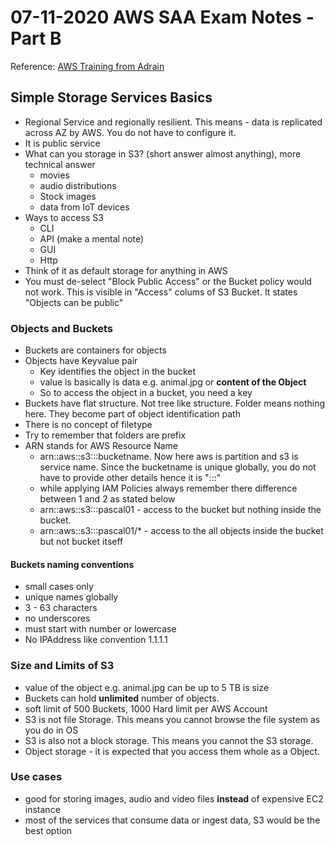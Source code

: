 # 07-11-2020 AWS SAA Exam Notes -Part B

Reference: [AWS Training from Adrain](https://learn.cantrill.io/)

## Simple Storage Services Basics

* Regional Service and regionally resilient. This means - data is replicated across AZ by AWS. You do not have to configure it.
* It is public service
* What can you storage in S3? (short answer almost anything), more technical answer
  * movies
  * audio distributions
  * Stock images
  * data from IoT devices
* Ways to access S3
  * CLI
  * API (make a mental note)
  * GUI
  * Http 
* Think of it as default storage for anything in AWS
* You must de-select "Block Public Access" or the Bucket policy would not work. This is visible in "Access" colums of S3 Bucket. It states "Objects can be public"

### Objects and Buckets

* Buckets are containers for objects
* Objects have Keyvalue pair
  * Key identifies the object in the bucket
  * value is basically is data e.g. animal.jpg or **content of the Object**
  * So to access the object in a bucket, you need a key  
* Buckets have flat structure. Not tree like structure. Folder means nothing here. They become part of object identification path
* There is no concept of filetype
* Try to remember that folders are prefix
* ARN stands for AWS Resource Name
  * arn::aws::s3:::bucketname. Now here aws is partition and s3 is service name. Since the bucketname is unique globally, you do not have to provide other details hence it is ":::"
  * while applying IAM Policies always remember there difference between 1 and 2 as stated below
  * arn::aws::s3:::pascal01 - access to the bucket but nothing inside the bucket.
  * arn::aws::s3:::pascal01/* - access to the all objects inside the bucket but not bucket itseff
  
#### Buckets naming conventions

* small cases only
* unique names globally
* 3 - 63 characters
* no underscores
* must start with number or lowercase
* No IPAddress like convention 1.1.1.1

### Size and Limits of S3

* value of the object e.g. animal.jpg can be up to 5 TB is size
* Buckets can hold **unlimited** number of objects.
* soft limit of 500 Buckets, 1000 Hard limit per AWS Account
* S3 is not file Storage. This means you cannot browse the file system as you do in OS
* S3 is also not a block storage. This means you cannot the S3 storage.
* Object storage - it is expected that you access them whole as a Object.

### Use cases

* good for storing images, audio and video files **instead** of expensive EC2 instance
* most of the services that consume data or ingest data, S3 would be the best option